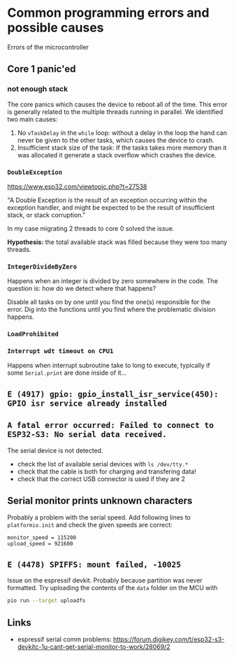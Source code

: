# Common programming errors and possible causes

Errors of the microcontroller

## Core 1 panic'ed

### not enough stack

The core panics which causes the device to reboot all of the time. This error is generally related to the multiple threads running in parallel. We identified two main causes:

1. No `vTaskDelay` in the `while` loop: without a delay in the loop the hand can never be given to the other tasks, which causes the device to crash.
2. Insufficient stack size of the task: If the tasks takes more memory than it was allocated it generate a stack overflow which crashes the device.

### `DoubleException`

https://www.esp32.com/viewtopic.php?t=27538

"A Double Exception is the result of an exception occurring within the exception handler, and might be expected to be the result of insufficient stack, or stack corruption."

In my case migrating 2 threads to core 0 solved the issue.

**Hypothesis:** the total available stack was filled because they were too many threads.

### `IntegerDivideByZero`

Happens when an integer is divided by zero somewhere in the code. The question is: how do we detect where that happens?

Disable all tasks on by one until you find the one(s) responsible for the error. Dig into the functions until you find where the problematic division happens.

### `LoadProhibited`

### `Interrupt wdt timeout on CPU1`

Happens when interrupt subroutine take to long to execute, typically if some `Serial.print` are done inside of it...

## `E (4917) gpio: gpio_install_isr_service(450): GPIO isr service already installed`

## `A fatal error occurred: Failed to connect to ESP32-S3: No serial data received.`

The serial device is not detected.

- check the list of available serial devices with `ls /dev/tty.*`
- check that the cable is both for charging and transfering data!
- check that the correct USB connector is used if they are 2

## Serial monitor prints unknown characters

Probably a problem with the serial speed. Add following lines to `platformio.init` and check the given speeds are correct:

```
monitor_speed = 115200
upload_speed = 921600
```

## `E (4478) SPIFFS: mount failed, -10025`

Issue on the espressif devkit. Probably because partition was never formatted. Try uploading the contents of the `data` folder on the MCU with

```bash
pio run --target uploadfs
```

## Links

- espressif serial comm problems: https://forum.digikey.com/t/esp32-s3-devkitc-1u-cant-get-serial-monitor-to-work/28069/2
